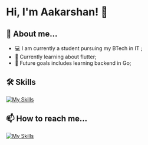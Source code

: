 # Hi, I'm Aakarshan! 👋

## 💬 About me...
- 💻 I am currently a student pursuing my BTech in IT ;
- 📱 Currently learning about flutter;
- 🔭 Future goals includes learning backend in Go;

## 🛠 Skills

[![My Skills](https://skillicons.dev/icons?i=html,css,tailwind,js,react,nodejs,mongodb,mysql,go,py,flutter,git,kubernetes,docker,terraform,jenkins,c,cpp&perline=8)](https://skillicons.dev)


## 📫 How to reach me...

[![My Skills](https://skillicons.dev/icons?i=linkedin)](https://www.linkedin.com/in/aakarshansingh/)

